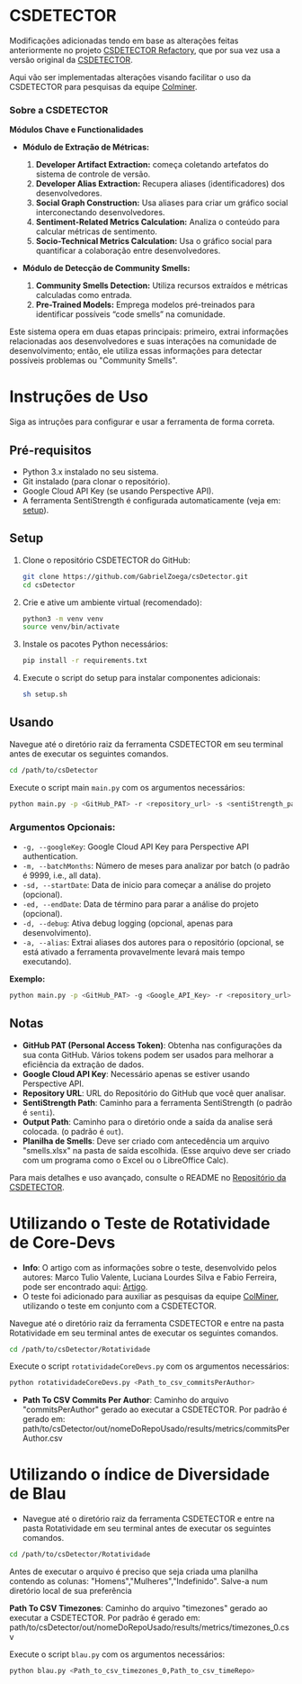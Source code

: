 # CSDETECTOR

Modificações adicionadas tendo em base as alterações feitas anteriormente no projeto [CSDETECTOR Refactory](https://github.com/ViniciusTei/csDetector), que por sua vez usa a versão original da [CSDETECTOR](https://github.com/Nuri22/csDetector).

Aqui vão ser implementadas alterações visando facilitar o uso da CSDETECTOR para pesquisas da equipe [Colminer](http://nupessc.caf.ufv.br/#/home). 

### Sobre a CSDETECTOR

**Módulos Chave e Functionalidades**

- **Módulo de Extração de Métricas:**
  1. **Developer Artifact Extraction:** começa coletando artefatos do sistema de controle de versão.
  2. **Developer Alias Extraction:** Recupera aliases (identificadores) dos desenvolvedores.
  3. **Social Graph Construction:** Usa aliases para criar um gráfico social interconectando desenvolvedores.
  4. **Sentiment-Related Metrics Calculation:** Analiza o conteúdo para calcular métricas de sentimento.
  5. **Socio-Technical Metrics Calculation:** Usa o gráfico social para quantificar a colaboração entre desenvolvedores.

- **Módulo de Detecção de Community Smells:**
  1. **Community Smells Detection:** Utiliza recursos extraídos e métricas calculadas como entrada.
  2. **Pre-Trained Models:** Emprega modelos pré-treinados para identificar possíveis “code smells” na comunidade.
  
Este sistema opera em duas etapas principais: primeiro, extrai informações relacionadas aos desenvolvedores e suas interações na comunidade de desenvolvimento; então, ele utiliza essas informações para detectar possíveis problemas ou "Community Smells".

# Instruções de Uso

Siga as intruções para configurar e usar a ferramenta de forma correta.

## Pré-requisitos

- Python 3.x instalado no seu sistema.
- Git instalado (para clonar o repositório).
- Google Cloud API Key (se usando Perspective API).
- A ferramenta SentiStrength é configurada automaticamente (veja em: [setup](setup.sh)).

## Setup

1. Clone o repositório CSDETECTOR do GitHub:
   
   ```bash
   git clone https://github.com/GabrielZoega/csDetector.git
   cd csDetector
   ```

2. Crie e ative um ambiente virtual (recomendado):
   
   ```bash
   python3 -m venv venv
   source venv/bin/activate
   ```

3. Instale os pacotes Python necessários:
   
   ```bash
   pip install -r requirements.txt
   ```

4. Execute o script do setup para instalar componentes adicionais:
   
   ```bash
   sh setup.sh
   ```

## Usando

Navegue até o diretório raiz da ferramenta CSDETECTOR em seu terminal antes de executar os seguintes comandos.

```bash
cd /path/to/csDetector
```

Execute o script main `main.py` com os argumentos necessários:

```bash
python main.py -p <GitHub_PAT> -r <repository_url> -s <sentiStrength_path> -o <output_path>
```

### Argumentos Opcionais:

- `-g, --googleKey`: Google Cloud API Key para Perspective API authentication.
- `-m, --batchMonths`: Número de meses para analizar por batch (o padrão é 9999, i.e., all data).
- `-sd, --startDate`: Data de inicio para começar a análise do projeto (opcional).
- `-ed, --endDate`: Data de término para parar a análise do projeto (opcional).
- `-d, --debug`: Ativa debug logging (opcional, apenas para desenvolvimento).
- `-a, --alias`: Extrai aliases dos autores para o repositório (opcional, se está ativado a ferramenta provavelmente levará mais tempo executando).

**Exemplo:**

```bash
python main.py -p <GitHub_PAT> -g <Google_API_Key> -r <repository_url> -m 6 -s <sentiStrength_path> -o <output_path> -sd 2020-01-01 -d true -a true
```

## Notas

- **GitHub PAT (Personal Access Token)**: Obtenha nas configurações da sua conta GitHub. Vários tokens podem ser usados ​​para melhorar a eficiência da extração de dados.
- **Google Cloud API Key**: Necessário apenas se estiver usando Perspective API.
- **Repository URL**: URL do Repositório do GitHub que você quer analisar.
- **SentiStrength Path**: Caminho para a ferramenta SentiStrength (o padrão é `senti`).
- **Output Path**: Caminho para o diretório onde a saída da analise será colocada. (o padrão é `out`).
- **Planilha de Smells**: Deve ser criado com antecedência um arquivo "smells.xlsx" na pasta de saída escolhida. (Esse arquivo deve ser criado com um programa como o Excel ou o LibreOffice Calc).

Para mais detalhes e uso avançado, consulte o README no [Repositório da CSDETECTOR](https://github.com/Nuri22/csDetector).



# Utilizando o Teste de Rotatividade de Core-Devs

- **Info**: O artigo com as informações sobre o teste, desenvolvido pelos autores: Marco Tulio Valente, Luciana Lourdes Silva e Fabio Ferreira, pode ser encontrado aqui: [Artigo](https://www.researchgate.net/publication/344078871_Turnover_in_Open-Source_Projects_The_Case_of_Core_Developers).
- O teste foi adicionado para auxiliar as pesquisas da equipe [ColMiner](http://nupessc.caf.ufv.br/#/home), utilizando o teste em conjunto com a CSDETECTOR.

Navegue até o diretório raiz da ferramenta CSDETECTOR e entre na pasta Rotatividade em seu terminal antes de executar os seguintes comandos.

```bash
cd /path/to/csDetector/Rotatividade
```

Execute o script `rotatividadeCoreDevs.py` com os argumentos necessários:

```bash
python rotatividadeCoreDevs.py <Path_to_csv_commitsPerAuthor>
```

- **Path To CSV Commits Per Author**: Caminho do arquivo "commitsPerAuthor" gerado ao executar a CSDETECTOR. Por padrão é gerado em: path/to/csDetector/out/nomeDoRepoUsado/results/metrics/commitsPerAuthor.csv

# Utilizando o índice de Diversidade de Blau
- Navegue até o diretório raiz da ferramenta CSDETECTOR e entre na pasta Rotatividade em seu terminal antes de executar os seguintes comandos.

```bash
cd /path/to/csDetector/Rotatividade
```
Antes de executar o arquivo é preciso que seja criada uma planilha contendo as colunas: "Homens","Mulheres","Indefinido". Salve-a num diretório local de sua preferência

**Path To CSV Timezones**: Caminho do arquivo "timezones" gerado ao executar a CSDETECTOR. Por padrão é gerado em: path/to/csDetector/out/nomeDoRepoUsado/results/metrics/timezones_0.csv

Execute o script `blau.py` com os argumentos necessários:
```bash
python blau.py <Path_to_csv_timezones_0,Path_to_csv_timeRepo>
```
